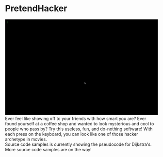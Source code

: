 # PretendHacker

<img src="sample.gif" style="center">
Ever feel like showing off to your friends with how smart you are? Ever found yourself at a coffee shop and wanted to look mysterious and cool to people who pass by? Try this useless, fun, and do-nothing software! With each press on the keyboard, you can look like one of those hacker archetype in movies.
<br>
Source code samples is currently showing the pseudocode for Dijkstra's. More source code samples are on the way!
